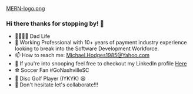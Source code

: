 [MERN-logo.png](https://postimg.cc/gwVBfT1n)

### Hi there thanks for stopping by! 👋

- 👨‍👩‍👧‍👧 Dad Life
- 🏢  Working Professional with 10+ years of payment industry experience looking to break into the Software Development Workforce.
- 📫  How to reach me: Michael.Hodges1985@Yahoo.com
- 👀  If you're into snooping feel free to checkout my LinkedIn profile [Here](https://www.linkedin.com/in/michael-hodges-937225ba/)
- ⚽  Soccer Fan #GoNashvilleSC
- 🌲  Disc Golf Player (IYKYK) 😆
- 🤝  Don't hesitate let's collaborate!!! 
